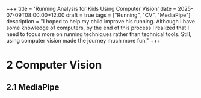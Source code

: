 +++
title = 'Running Analysis for Kids Using Computer Vision'
date = 2025-07-09T08:00:00+12:00
draft = true
tags = ["Running", "CV", "MediaPipe"]
description = "I hoped to help my child improve his running. Although I have some knowledge of computers, by the end of this process I realized that I need to focus more on running techniques rather than technical tools. Still, using computer vision made the journey much more fun."
+++


# 2 Computer Vision

## 2.1 MediaPipe



